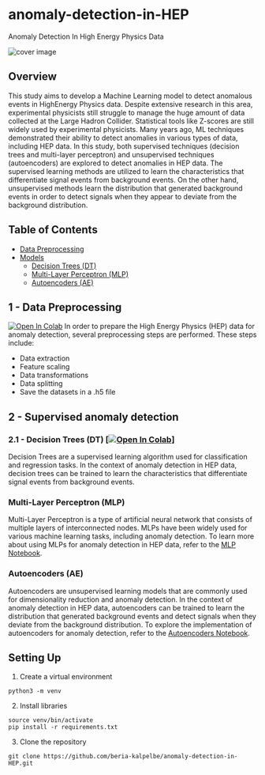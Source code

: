 # anomaly-detection-in-HEP
Anomaly Detection In High Energy Physics Data

![cover image](https://www.openaccessgovernment.org/wp-content/uploads/2019/07/dreamstime_m_85270302.jpg)

## Overview
This study aims to develop a Machine Learning model to detect anomalous events in HighEnergy Physics data. Despite extensive research in this area, experimental physicists still struggle to manage the huge amount of data collected at the Large Hadron Collider. Statistical tools like Z-scores are still widely used by experimental physicists. Many years ago, ML techniques demonstrated their ability to detect anomalies in various types of data, including HEP data. In this study, both supervised techniques (decision trees and multi-layer perceptron) and unsupervised techniques (autoencoders) are explored to detect anomalies in HEP data. The supervised learning methods are utilized to learn the characteristics that differentiate signal events from background events. On the other hand, unsupervised methods learn the distribution that generated background events in order to detect signals when they appear to deviate from the background distribution.

## Table of Contents
- [Data Preprocessing](#data-preprocessing)
- [Models](#models)
    - [Decision Trees (DT)](#decision-trees-dt)
    - [Multi-Layer Perceptron (MLP)](#multi-layer-perceptron-mlp)
    - [Autoencoders (AE)](#autoencoders-ae)

## 1 - Data Preprocessing
<a href="https://colab.research.google.com/github/beria-kalpelbe/anomaly-detection-in-HEP/blob/main/data_preprocessing.ipynb" target="_parent"><img src="https://colab.research.google.com/assets/colab-badge.svg" alt="Open In Colab"/></a>
In order to prepare the High Energy Physics (HEP) data for anomaly detection, several preprocessing steps are performed. These steps include:
- Data extraction
- Feature scaling
- Data transformations
- Data splitting
- Save the datasets in a .h5 file

## 2 - Supervised anomaly detection
### 2.1 - Decision Trees (DT) [<a href="https://colab.research.google.com/github/beria-kalpelbe/anomaly-detection-in-HEP/blob/main/data_preprocessing.ipynb" target="_parent"><img src="https://colab.research.google.com/assets/colab-badge.svg" alt="Open In Colab"/></a>]
Decision Trees are a supervised learning algorithm used for classification and regression tasks. In the context of anomaly detection in HEP data, decision trees can be trained to learn the characteristics that differentiate signal events from background events. 

### Multi-Layer Perceptron (MLP)
Multi-Layer Perceptron is a type of artificial neural network that consists of multiple layers of interconnected nodes. MLPs have been widely used for various machine learning tasks, including anomaly detection. To learn more about using MLPs for anomaly detection in HEP data, refer to the [MLP Notebook](https://colab.research.google.com/...).

### Autoencoders (AE)
Autoencoders are unsupervised learning models that are commonly used for dimensionality reduction and anomaly detection. In the context of anomaly detection in HEP data, autoencoders can be trained to learn the distribution that generated background events and detect signals when they deviate from the background distribution. To explore the implementation of autoencoders for anomaly detection, refer to the [Autoencoders Notebook](https://colab.research.google.com/...).


## Setting Up
1. Create a virtual environment
```
python3 -m venv
```
2. Install libraries
```
source venv/bin/activate
pip install -r requirements.txt
```
3. Clone the repository
```
git clone https://github.com/beria-kalpelbe/anomaly-detection-in-HEP.git
```
